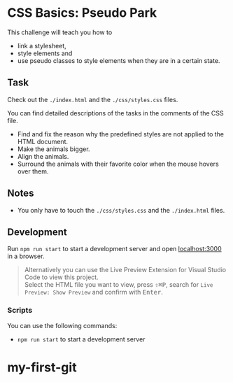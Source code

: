 # CSS Basics: Pseudo Park

This challenge will teach you how to

- link a stylesheet,
- style elements and
- use pseudo classes to style elements when they are in a certain state.

## Task

Check out the `./index.html` and the `./css/styles.css` files.

You can find detailed descriptions of the tasks in the comments of the CSS file.

- Find and fix the reason why the predefined styles are not applied to the HTML document.
- Make the animals bigger.
- Align the animals.
- Surround the animals with their favorite color when the mouse hovers over them.

## Notes

- You only have to touch the `./css/styles.css` and the `./index.html` files.

## Development

Run `npm run start` to start a development server and open [localhost:3000](http://localhost:3000) in a browser.

> Alternatively you can use the Live Preview Extension for Visual Studio Code to view this project.  
> Select the HTML file you want to view, press <kbd>⇧</kbd><kbd>⌘</kbd><kbd>P</kbd>, search for `Live Preview: Show Preview` and confirm with <kbd>Enter</kbd>.

### Scripts

You can use the following commands:

- `npm run start` to start a development server
# my-first-git
